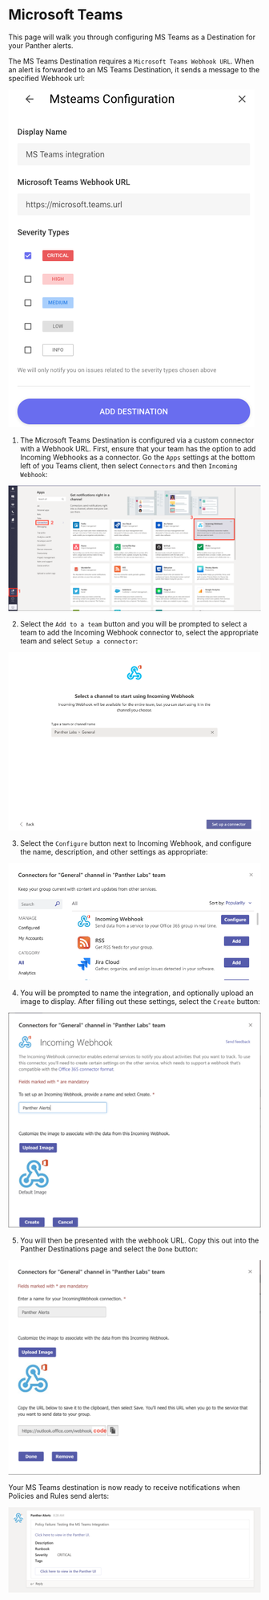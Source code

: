 # Microsoft Teams

This page will walk you through configuring MS Teams as a Destination for your Panther alerts.

The MS Teams Destination requires a `Microsoft Teams Webhook URL`. When an alert is forwarded to an MS Teams Destination, it sends a message to the specified Webhook url:

![](../../.gitbook/assets/screen-shot-2019-10-21-at-1.00.38-pm.png)

1. The Microsoft Teams Destination is configured via a custom connector with a Webhook URL. First, ensure that your team has the option to add Incoming Webhooks as a connector. Go the `Apps` settings at the bottom left of you Teams client, then select `Connectors` and then `Incoming Webhook`:

![](../../.gitbook/assets/screen-shot-2019-10-22-at-10.53.48-am.png)

2. Select the `Add to a team` button and you will be prompted to select a team to add the Incoming Webhook connector to, select the appropriate team and select `Setup a connector`:

![](../../.gitbook/assets/screen-shot-2019-10-22-at-10.59.04-am.png)

3. Select the `Configure` button next to Incoming Webhook, and configure the name, description, and other settings as appropriate:

![](../../.gitbook/assets/screen-shot-2019-10-22-at-10.59.33-am.png)

4. You will be prompted to name the integration, and optionally upload an image to display. After filling out these settings, select the `Create` button:

![](../../.gitbook/assets/screen-shot-2019-10-23-at-5.10.19-pm.png)

5. You will then be presented with the webhook URL. Copy this out into the Panther Destinations page and select the `Done` button:

![](../../.gitbook/assets/screen-shot-2019-10-24-at-8.20.34-am.png)

Your MS Teams destination is now ready to receive notifications when Policies and Rules send alerts:

![](../../.gitbook/assets/screen-shot-2019-10-24-at-8.29.42-am.png)
